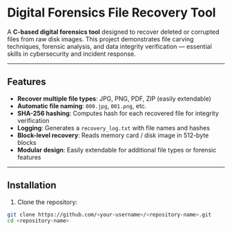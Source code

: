 # Digital Forensics File Recovery Tool

A **C-based digital forensics tool** designed to recover deleted or corrupted files from raw disk images. This project demonstrates file carving techniques, forensic analysis, and data integrity verification — essential skills in cybersecurity and incident response.

---

## Features

- **Recover multiple file types**: JPG, PNG, PDF, ZIP (easily extendable)
- **Automatic file naming**: `000.jpg`, `001.png`, etc.
- **SHA-256 hashing**: Computes hash for each recovered file for integrity verification
- **Logging**: Generates a `recovery_log.txt` with file names and hashes
- **Block-level recovery**: Reads memory card / disk image in 512-byte blocks
- **Modular design**: Easily extendable for additional file types or forensic features

---

## Installation

1. Clone the repository:

```bash
git clone https://github.com/<your-username>/<repository-name>.git
cd <repository-name>
